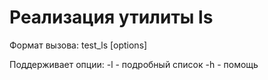 # Реализация утилиты ls
Формат вызова: test_ls [options] <path>

Поддерживает опции:
 -l - подробный список
 -h - помощь



